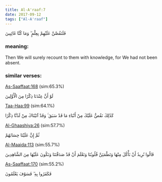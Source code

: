 ```yaml
---
title: Al-A'raaf:7
date: 2017-09-12
tags: ["Al-A'raaf"]
---
```

فَلَنَقُصَّنَّ عَلَيْهِمْ بِعِلْمٍ ۖ وَمَا كُنَّا غَائِبِينَ
### meaning: 
Then We will surely recount to them with knowledge, for We had not been absent.
### similar verses: 

[As-Saaffaat:168](/37/168) (sim:65.3%)

لَوْ أَنَّ عِنْدَنَا ذِكْرًا مِنَ الْأَوَّلِينَ

[Taa-Haa:99](/20/99) (sim:64.1%)

كَذَٰلِكَ نَقُصُّ عَلَيْكَ مِنْ أَنْبَاءِ مَا قَدْ سَبَقَ ۚ وَقَدْ آتَيْنَاكَ مِنْ لَدُنَّا ذِكْرًا

[Al-Ghaashiya:26](/88/26) (sim:57.7%)

ثُمَّ إِنَّ عَلَيْنَا حِسَابَهُمْ

[Al-Maaida:113](/5/113) (sim:55.7%)

قَالُوا نُرِيدُ أَنْ نَأْكُلَ مِنْهَا وَتَطْمَئِنَّ قُلُوبُنَا وَنَعْلَمَ أَنْ قَدْ صَدَقْتَنَا وَنَكُونَ عَلَيْهَا مِنَ الشَّاهِدِينَ

[As-Saaffaat:170](/37/170) (sim:55.2%)

فَكَفَرُوا بِهِ ۖ فَسَوْفَ يَعْلَمُونَ
